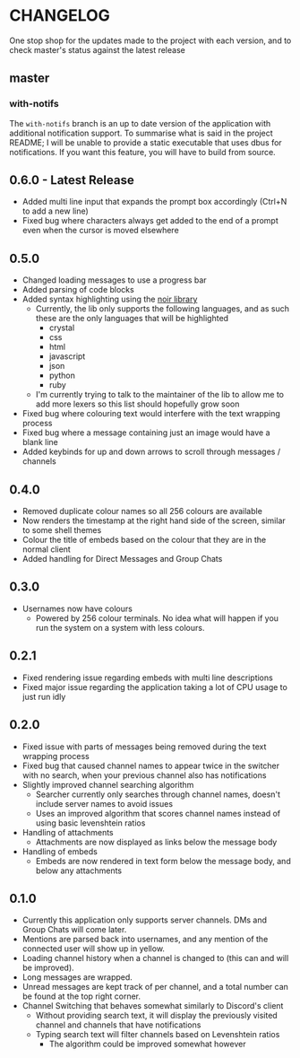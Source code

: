 # CHANGELOG

One stop shop for the updates made to the project with each version, and to check master's status against the latest release

## master

### with-notifs
The `with-notifs` branch is an up to date version of the application with additional notification support.
To summarise what is said in the project README; I will be unable to provide a static executable that uses dbus for notifications.
If you want this feature, you will have to build from source.

## 0.6.0 - Latest Release
- Added multi line input that expands the prompt box accordingly (Ctrl+N to add a new line)
- Fixed bug where characters always get added to the end of a prompt even when the cursor is moved elsewhere

## 0.5.0
- Changed loading messages to use a progress bar
- Added parsing of code blocks
- Added syntax highlighting using the [noir library](https://github.com/MakeNowJust/noir)
    - Currently, the lib only supports the following languages, and as such these are the only languages that will be highlighted
        - crystal
        - css
        - html
        - javascript
        - json
        - python
        - ruby
    - I'm currently trying to talk to the maintainer of the lib to allow me to add more lexers so this list should hopefully grow soon
- Fixed bug where colouring text would interfere with the text wrapping process
- Fixed bug where a message containing just an image would have a blank line
- Added keybinds for up and down arrows to scroll through messages / channels

## 0.4.0
- Removed duplicate colour names so all 256 colours are available
- Now renders the timestamp at the right hand side of the screen, similar to some shell themes
- Colour the title of embeds based on the colour that they are in the normal client
- Added handling for Direct Messages and Group Chats

## 0.3.0
- Usernames now have colours
    - Powered by 256 colour terminals. No idea what will happen if you run the system on a system with less colours.

## 0.2.1
- Fixed rendering issue regarding embeds with multi line descriptions
- Fixed major issue regarding the application taking a lot of CPU usage to just run idly

## 0.2.0
- Fixed issue with parts of messages being removed during the text wrapping process
- Fixed bug that caused channel names to appear twice in the switcher with no search, when your previous channel also has notifications
- Slightly improved channel searching algorithm
    - Searcher currently only searches through channel names, doesn't include server names to avoid issues
    - Uses an improved algorithm that scores channel names instead of using basic levenshtein ratios
- Handling of attachments
    - Attachments are now displayed as links below the message body
- Handling of embeds
    - Embeds are now rendered in text form below the message body, and below any attachments

## 0.1.0
- Currently this application only supports server channels. DMs and Group Chats will come later.
- Mentions are parsed back into usernames, and any mention of the connected user will show up in yellow.
- Loading channel history when a channel is changed to (this can and will be improved).
- Long messages are wrapped.
- Unread messages are kept track of per channel, and a total number can be found at the top right corner.
- Channel Switching that behaves somewhat similarly to Discord's client
    - Without providing search text, it will display the previously visited channel and channels that have notifications
    - Typing search text will filter channels based on Levenshtein ratios
        - The algorithm could be improved somewhat however
